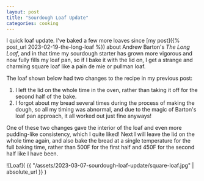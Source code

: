 ```yaml
---
layout: post
title: "Sourdough Loaf Update"
categories: cooking
---
```


I quick loaf update. I've baked a few more loaves since [my post]({% post_url 2023-02-19-the-long-loaf %}) about Andrew Barton's *The Long Loaf*, and in that time my sourdough starter has grown more vigorous and now fully fills my loaf pan, so if I bake it with the lid on, I get a strange and charming square loaf like a pain de mie or pullman loaf.

The loaf shown below had two changes to the recipe in my previous post:

1. I left the lid on the whole time in the oven, rather than taking it off for the second half of the bake. 
2. I forgot about my bread several times during the process of making the dough, so all my timing was abnormal, and due to the magic of Barton's loaf pan approach, it all worked out just fine anyways! 

One of these two changes gave the interior of the loaf and even more pudding-like consistency, which I quite liked! Next I will leave the lid on the whole time again, and also bake the bread at a single temperature for the full baking time, rather than 500F for the first half and 450F for the second half like I have been.

![Loaf]( {{ "/assets/2023-03-07-sourdough-loaf-update/square-loaf.jpg" | absolute_url }} )